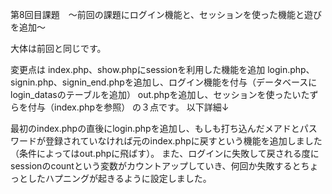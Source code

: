 第8回目課題　〜前回の課題にログイン機能と、セッションを使った機能と遊びを追加〜

大体は前回と同じです。

変更点は
    index.php、show.phpにsessionを利用した機能を追加
    login.php、signin.php、signin_end.phpを追加し、ログイン機能を付与（データベースにlogin_datasのテーブルを追加）
    out.phpを追加し、セッションを使ったいたずらを付与（index.phpを参照）
の３点です。
以下詳細↓

最初のindex.phpの直後にlogin.phpを追加し、もしも打ち込んだメアドとパスワードが登録されていなければ元のindex.phpに戻すという機能を追加しました（条件によってはout.phpに飛ばす）。
また、ログインに失敗して戻される度にsessionのcountという変数がカウントアップしていき、何回か失敗するとちょっとしたハプニングが起きるように設定しました。